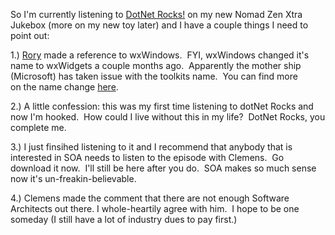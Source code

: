 So I'm currently listening to [DotNet
Rocks!](http://www.franklins.net/dotnetrocks/) on my new Nomad Zen Xtra
Jukebox (more on my new toy later) and I have a couple things I need to
point out:

1.) [Rory](http://www.neopoleon.com/blog/) made a reference to
wxWindows.  FYI, wxWindows changed it's name to wxWidgets a couple
months ago.  Apparently the mother ship (Microsoft) has taken issue with
the toolkits name.  You can find more on the name
change [here](http://www.wxwindows.org/name.htm). 

2.) A little confession: this was my first time listening to dotNet
Rocks and now I'm hooked.  How could I live without this in my life? 
DotNet Rocks, you complete me.

3.) I just finsihed listening to it and I recommend that anybody that is
interested in SOA needs to listen to the episode with Clemens.  Go
download it now.  I'll still be here after you do.  SOA makes so much
sense now it's un-freakin-believable.

4.) Clemens made the comment that there are not enough Software
Architects out there. I whole-heartily agree with him.  I hope to be one
someday (I still have a lot of industry dues to pay first.)
